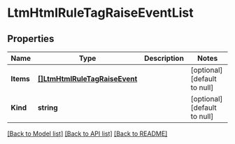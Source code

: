 # LtmHtmlRuleTagRaiseEventList

## Properties
Name | Type | Description | Notes
------------ | ------------- | ------------- | -------------
**Items** | [**[]LtmHtmlRuleTagRaiseEvent**](ltm_htmlRule_tagRaiseEvent.md) |  | [optional] [default to null]
**Kind** | **string** |  | [optional] [default to null]

[[Back to Model list]](../README.md#documentation-for-models) [[Back to API list]](../README.md#documentation-for-api-endpoints) [[Back to README]](../README.md)



